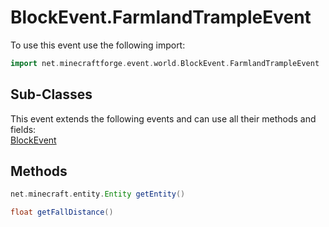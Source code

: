 # BlockEvent.FarmlandTrampleEvent

To use this event use the following import:
```groovy
import net.minecraftforge.event.world.BlockEvent.FarmlandTrampleEvent
```

## Sub-Classes
This event extends the following events and can use all their methods and fields: <br>
[BlockEvent](block_event.md)

## Methods
```groovy
net.minecraft.entity.Entity getEntity()
```

```groovy
float getFallDistance()
```

